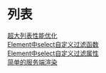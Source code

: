 # 列表


[超大列表性能优化](/frontend/largeList.md)  
[Element中select自定义过滤函数](/frontend/select.md)  
[Element中select自定义过滤属性](/frontend/select2.md)  
[简单的服务端渲染](/frontend/VUE-SSR.md)
